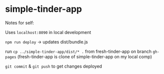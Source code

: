 # simple-tinder-app

Notes for self:

Uses `localhost:8090` in local development

`npm run deploy` -> updates dist/bundle.js

run `cp ../simple-tinder-app/dist/* .` from fresh-tinder-app on branch `gh-pages` (fresh-tinder-app is clone of simple-tinder-app on my local comp)

`git commit` & `git push` to get changes deployed
